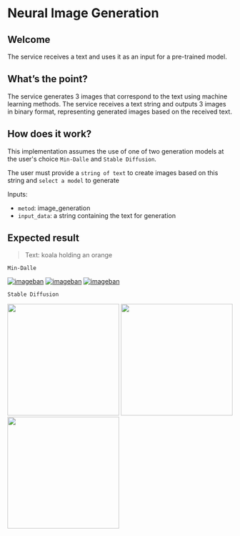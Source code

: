 # Neural Image Generation

## Welcome
The service receives a text and uses it as an input for a pre-trained model.

## What’s the point?
The service generates 3 images that correspond to the text using machine learning methods. The service receives a text string and outputs 3 images in binary format, representing generated images based on the received text. 

## How does it work?

This implementation assumes the use of one of two generation models at the user's choice `Min-Dalle` and `Stable Diffusion`.

The user must provide a `string of text` to create images based on this string and `select a model` to generate

Inputs:

* `metod`: image_generation
* `input_data`: a string containing the text for generation

## Expected result

> Text: koala holding an orange

`Min-Dalle`

[![imageban](https://i3.imageban.ru/out/2022/09/05/89621a4e2d4b15d9efcb4bc23284481e.png)](https://imageban.ru) [![imageban](https://i2.imageban.ru/out/2022/09/05/0540e42402c1b2b1ec60a2aa49a585a4.png)](https://imageban.ru) [![imageban](https://i4.imageban.ru/out/2022/09/05/2c56d99b5e99ab7ff9797e95828c91c2.png)](https://imageban.ru)

`Stable Diffusion`

<img src="https://i1.imageban.ru/out/2022/09/05/55af50eaa68e0ea2063878dc40469bc3.png" width="250" />  <img src="https://i6.imageban.ru/out/2022/09/05/47cb78e8caad76dedae14e0b822029c1.png" width="250" /> <img src="https://i1.imageban.ru/out/2022/09/05/0846425d1036846642ddf16b171c14fe.png" width="250" />
